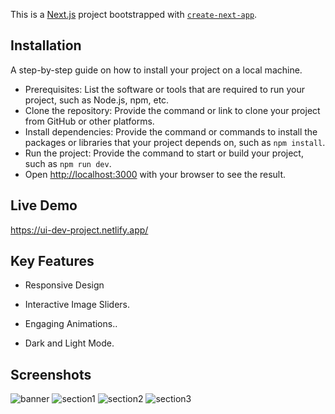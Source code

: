This is a [Next.js](https://nextjs.org/) project bootstrapped with [`create-next-app`](https://github.com/vercel/next.js/tree/canary/packages/create-next-app).

## Installation

A step-by-step guide on how to install your project on a local machine.

- Prerequisites: List the software or tools that are required to run your project, such as Node.js, npm, etc.
- Clone the repository: Provide the command or link to clone your project from GitHub or other platforms.
- Install dependencies: Provide the command or commands to install the packages or libraries that your project depends on, such as `npm install`.
- Run the project: Provide the command to start or build your project, such as `npm run dev`.
- Open [http://localhost:3000](http://localhost:3000) with your browser to see the result.

## Live Demo
https://ui-dev-project.netlify.app/

## Key Features

* Responsive Design

* Interactive Image Sliders.

* Engaging Animations..

* Dark and Light Mode.

## Screenshots
![banner](https://github.com/BasilVj/ui-dev-assignment/assets/118878567/65163c3f-8dbd-4877-93eb-aac627e9bc4b)
![section1](https://github.com/BasilVj/ui-dev-assignment/assets/118878567/55f666c2-cc67-4de9-93ca-4593edc3d1ab)
![section2](https://github.com/BasilVj/ui-dev-assignment/assets/118878567/ee604c35-a431-46fd-9b55-8d7480ef4c9c)
![section3](https://github.com/BasilVj/ui-dev-assignment/assets/118878567/ab897a49-b872-4e9b-ad3f-2e6280f8a14d)

